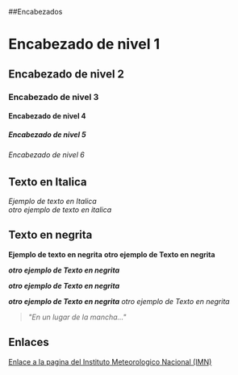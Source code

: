 ##Encabezados

# Encabezado de nivel 1
## Encabezado de nivel 2
### Encabezado de nivel 3
#### Encabezado de nivel 4
##### Encabezado de nivel 5
###### Encabezado de nivel 6

## Texto en Italica
*Ejemplo de texto en Italica*  
_otro ejemplo de texto en italica_

## Texto en negrita
**Ejemplo de texto en negrita**
__otro ejemplo de Texto en negrita__

**_otro ejemplo de Texto en negrita_**

***otro ejemplo de Texto en negrita***

***otro ejemplo de Texto en negrita***
*_otro ejemplo de Texto en negrita_*

>*"En un lugar de la mancha..."*

## Enlaces

[Enlace a la pagina del Instituto Meteorologico Nacional (IMN)](https://www.imn.ac.cr/web/imn/inicio)
